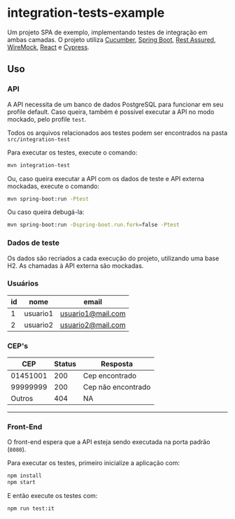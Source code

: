# integration-tests-example

Um projeto SPA de exemplo, implementando testes de integração em ambas camadas.
O projeto utiliza [Cucumber](https://cucumber.io/), [Spring Boot](https://spring.io/), [Rest Assured](http://rest-assured.io/), [WireMock](http://wiremock.org/), [React](https://reactjs.org/) e [Cypress](https://www.cypress.io/).

## Uso

### API

A API necessita de um banco de dados PostgreSQL para funcionar em seu profile default. Caso queira, também é possível executar a API no modo mockado, pelo profile `test`.

Todos os arquivos relacionados aos testes podem ser encontrados na pasta `src/integration-test`

Para executar os testes, execute o comando:

```bash
mvn integration-test
```

Ou, caso queira executar a API com os dados de teste e API externa mockadas, execute o comando:

```bash
mvn spring-boot:run -Ptest
```

Ou caso queira debugá-la:
```bash
mvn spring-boot:run -Dspring-boot.run.fork=false -Ptest
```

### Dados de teste

Os dados são recriados a cada execução do projeto, utilizando uma base H2. As chamadas à API externa são mockadas.

### Usuários
| id | nome | email |
|---|---|---|
| 1 | usuario1 | usuario1@mail.com |
| 2 | usuario2 | usuario2@mail.com |

### CEP's
| CEP | Status | Resposta |
|---|---|---|
| 01451001 | 200 | Cep encontrado |
| 99999999 | 200 | Cep não encontrado |
| Outros | 404 | NA |

---
### Front-End

O front-end espera que a API esteja sendo executada na porta padrão (`8080`).



Para executar os testes, primeiro inicialize a aplicação com:
```bash
npm install
npm start
```

E então execute os testes com:
```bash
npm run test:it
```
